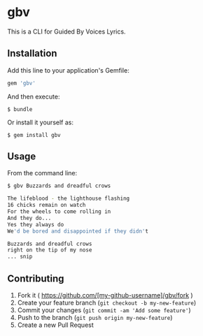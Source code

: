 # gbv

This is a CLI for Guided By Voices Lyrics.

## Installation

Add this line to your application's Gemfile:

```ruby
gem 'gbv'
```

And then execute:

    $ bundle

Or install it yourself as:

    $ gem install gbv

## Usage

From the command line:

```bash
$ gbv Buzzards and dreadful crows

The lifeblood - the lighthouse flashing
16 chicks remain on watch
For the wheels to come rolling in
And they do...
Yes they always do
We'd be bored and disappointed if they didn't

Buzzards and dreadful crows
right on the tip of my nose
... snip
```

## Contributing

1. Fork it ( https://github.com/[my-github-username]/gbv/fork )
2. Create your feature branch (`git checkout -b my-new-feature`)
3. Commit your changes (`git commit -am 'Add some feature'`)
4. Push to the branch (`git push origin my-new-feature`)
5. Create a new Pull Request
